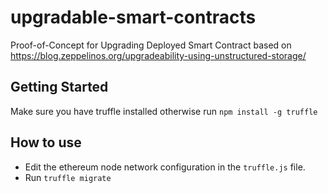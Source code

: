 # upgradable-smart-contracts
Proof-of-Concept for Upgrading Deployed Smart Contract based on https://blog.zeppelinos.org/upgradeability-using-unstructured-storage/

## Getting Started
Make sure you have truffle installed otherwise run `npm install -g truffle`

## How to use 
* Edit the ethereum node network configuration in the `truffle.js` file.
* Run `truffle migrate`
